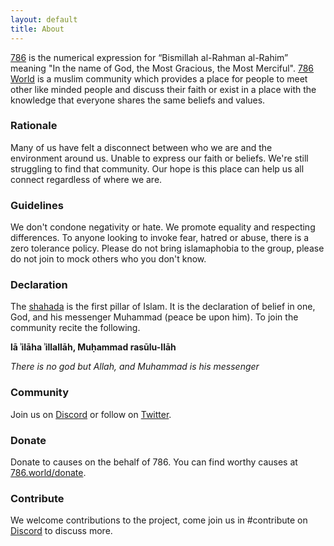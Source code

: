 ```yaml
---
layout: default
title: About
---
```


[786](https://vargiskhan.com/log/the-number-786-its-origin-meaning-and-significance/) is the numerical expression for “Bismillah al-Rahman al-Rahim” meaning "In the name of God, the Most Gracious, the Most Merciful". [786 World](https://786.world/) is a muslim community which provides a place for people to 
meet other like minded people and discuss their faith or exist in a place with the knowledge that everyone shares the same beliefs and values.

### Rationale

Many of us have felt a disconnect between who we are and the environment around us. Unable to express our faith or beliefs. We're still struggling to find that community. Our hope is this place can help us all connect regardless of where we are.

### Guidelines

We don't condone negativity or hate. We promote equality and respecting differences. To anyone looking to invoke fear, hatred or abuse, there is a zero tolerance policy. Please do not bring islamaphobia to the group, please do not join to mock others who you don't know.

### Declaration

The [shahada](https://en.wikipedia.org/wiki/Shahada) is the first pillar of Islam. It is the declaration of belief in one, God, and his messenger 
Muhammad (peace be upon him). To join the community recite the following.

**lā ʾilāha ʾillallāh, Muḥammad rasūlu-llāh**

*There is no god but Allah, and Muhammad is his messenger*

### Community

Join us on [Discord](https://discord.gg/dybMMCDRHN) or follow on [Twitter](https://twitter.com/786worlds).

### Donate

Donate to causes on the behalf of 786. You can find worthy causes at [786.world/donate](https://786.world/donate).

### Contribute

We welcome contributions to the project, come join us in #contribute on [Discord](https://discord.gg/dybMMCDRHN) to discuss more.

<br>
